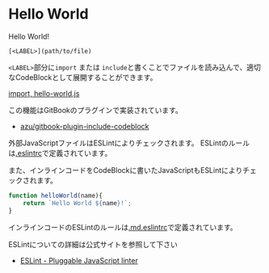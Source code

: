 # Hello World

Hello World!

```
[<LABEL>](path/to/file)
```

`<LABEL>`部分に`import` または `include`と書くことでファイルを読み込んで、適切なCodeBlockとして展開することができます。

[import, hello-world.js](./src/hello-world.js)

この機能はGitBookのプラグインで実装されています。

- [azu/gitbook-plugin-include-codeblock](https://github.com/azu/gitbook-plugin-include-codeblock "azu/gitbook-plugin-include-codeblock")

外部JavaScriptファイルはESLintによりチェックされます。
ESLintのルールは[.eslintrc](../../.eslintrc)で定義されています。

また、インラインコードをCodeBlockに書いたJavaScriptもESLintによりチェックされます。

```js
function helloWorld(name){
    return `Hello World ${name}!`;
}
```

インラインコードのESLintのルールは[.md.eslintrc](../../.md.eslintrc)で定義されています。

ESLintについての詳細は公式サイトを参照して下さい

- [ESLint - Pluggable JavaScript linter](http://eslint.org/ "ESLint - Pluggable JavaScript linter")